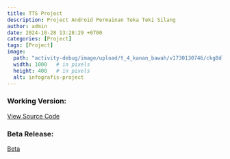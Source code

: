 ```yaml
---
title: TTS Project
description: Project Android Permainan Teka Teki Silang
author: admin
date: 2024-10-28 13:28:29 +0700
categories: [Project]
tags: [Project]
image:
  path: "activity-debug/image/upload/t_4_kanan_bawah/v1730130746/ckg8dlfvt5ugx8zj6j8w.jpg"
  width: 1000   # in pixels
  height: 400   # in pixels
  alt: infografis-project
---
```



### Working Version:

[View Source Code](https://github.com/activity-debug/TTS)

### Beta Release:

[Beta](https://github.com/activity-debug/TTS/releases/tag/beta)